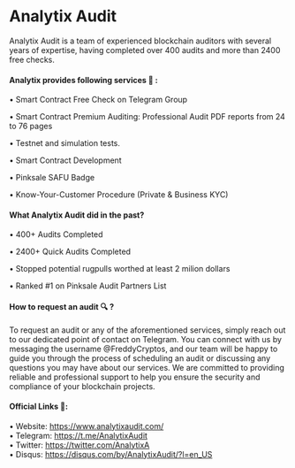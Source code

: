 # Analytix Audit

Analytix Audit is a team of experienced blockchain auditors with several years of expertise, having completed over 400 audits and more than 2400 free checks.


#### Analytix provides following services 🎯 :

• Smart Contract Free Check on Telegram Group     

• Smart Contract Premium Auditing: Professional Audit PDF reports from 24 to 76 pages 

• Testnet and simulation tests.

• Smart Contract Development

• Pinksale SAFU Badge

• Know-Your-Customer Procedure (Private & Business KYC)

#### What Analytix Audit did in the past?

• 400+ Audits Completed

• 2400+ Quick Audits Completed

• Stopped potential rugpulls worthed at least 2 milion dollars

• Ranked #1 on Pinksale Audit Partners List

#### How to request an audit 🔍 ?

To request an audit or any of the aforementioned services, simply reach out to our dedicated point of contact on Telegram. You can connect with us by messaging the username @FreddyCryptos, and our team will be happy to guide you through the process of scheduling an audit or discussing any questions you may have about our services. We are committed to providing reliable and professional support to help you ensure the security and compliance of your blockchain projects.

#### Official Links 🔗: 

• Website: https://www.analytixaudit.com/      
• Telegram: https://t.me/AnalytixAudit    
• Twitter: https://twitter.com/AnalytixA    
• Disqus: https://disqus.com/by/AnalytixAudit/?l=en_US 
